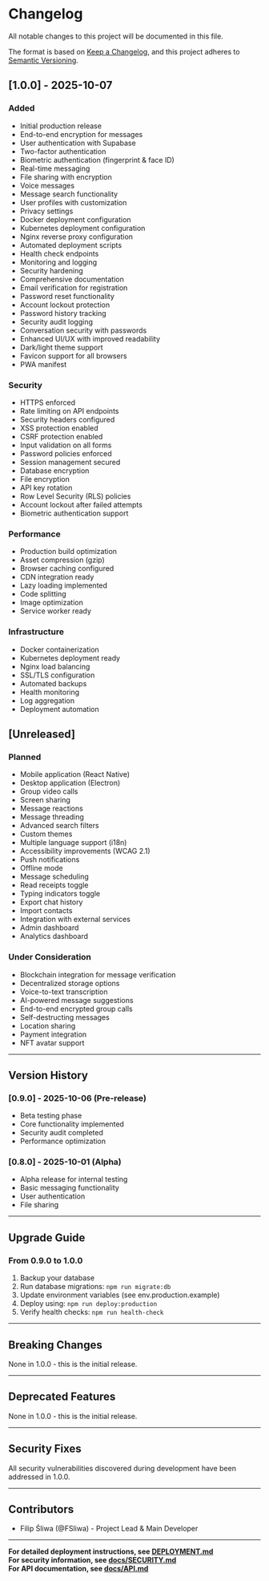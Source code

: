 # Changelog

All notable changes to this project will be documented in this file.

The format is based on [Keep a Changelog](https://keepachangelog.com/en/1.0.0/),
and this project adheres to [Semantic Versioning](https://semver.org/spec/v2.0.0.html).

## [1.0.0] - 2025-10-07

### Added
- Initial production release
- End-to-end encryption for messages
- User authentication with Supabase
- Two-factor authentication
- Biometric authentication (fingerprint & face ID)
- Real-time messaging
- File sharing with encryption
- Voice messages
- Message search functionality
- User profiles with customization
- Privacy settings
- Docker deployment configuration
- Kubernetes deployment configuration
- Nginx reverse proxy configuration
- Automated deployment scripts
- Health check endpoints
- Monitoring and logging
- Security hardening
- Comprehensive documentation
- Email verification for registration
- Password reset functionality
- Account lockout protection
- Password history tracking
- Security audit logging
- Conversation security with passwords
- Enhanced UI/UX with improved readability
- Dark/light theme support
- Favicon support for all browsers
- PWA manifest

### Security
- HTTPS enforced
- Rate limiting on API endpoints
- Security headers configured
- XSS protection enabled
- CSRF protection enabled
- Input validation on all forms
- Password policies enforced
- Session management secured
- Database encryption
- File encryption
- API key rotation
- Row Level Security (RLS) policies
- Account lockout after failed attempts
- Biometric authentication support

### Performance
- Production build optimization
- Asset compression (gzip)
- Browser caching configured
- CDN integration ready
- Lazy loading implemented
- Code splitting
- Image optimization
- Service worker ready

### Infrastructure
- Docker containerization
- Kubernetes deployment ready
- Nginx load balancing
- SSL/TLS configuration
- Automated backups
- Health monitoring
- Log aggregation
- Deployment automation

## [Unreleased]

### Planned
- Mobile application (React Native)
- Desktop application (Electron)
- Group video calls
- Screen sharing
- Message reactions
- Message threading
- Advanced search filters
- Custom themes
- Multiple language support (i18n)
- Accessibility improvements (WCAG 2.1)
- Push notifications
- Offline mode
- Message scheduling
- Read receipts toggle
- Typing indicators toggle
- Export chat history
- Import contacts
- Integration with external services
- Admin dashboard
- Analytics dashboard

### Under Consideration
- Blockchain integration for message verification
- Decentralized storage options
- Voice-to-text transcription
- AI-powered message suggestions
- End-to-end encrypted group calls
- Self-destructing messages
- Location sharing
- Payment integration
- NFT avatar support

---

## Version History

### [0.9.0] - 2025-10-06 (Pre-release)
- Beta testing phase
- Core functionality implemented
- Security audit completed
- Performance optimization

### [0.8.0] - 2025-10-01 (Alpha)
- Alpha release for internal testing
- Basic messaging functionality
- User authentication
- File sharing

---

## Upgrade Guide

### From 0.9.0 to 1.0.0
1. Backup your database
2. Run database migrations: `npm run migrate:db`
3. Update environment variables (see env.production.example)
4. Deploy using: `npm run deploy:production`
5. Verify health checks: `npm run health-check`

---

## Breaking Changes

None in 1.0.0 - this is the initial release.

---

## Deprecated Features

None in 1.0.0 - this is the initial release.

---

## Security Fixes

All security vulnerabilities discovered during development have been addressed in 1.0.0.

---

## Contributors

- Filip Śliwa (@FSliwa) - Project Lead & Main Developer

---

**For detailed deployment instructions, see [DEPLOYMENT.md](./DEPLOYMENT.md)**  
**For security information, see [docs/SECURITY.md](./docs/SECURITY.md)**  
**For API documentation, see [docs/API.md](./docs/API.md)**
